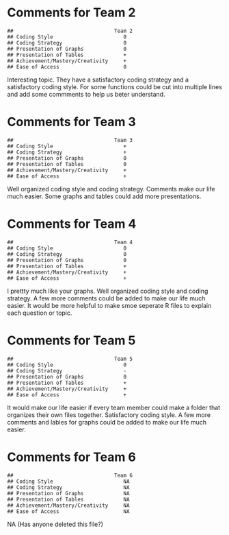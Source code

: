 
Comments for Team 2
===================
    ##                                 Team 2
    ## Coding Style                       0 
    ## Coding Strategy                    0 
    ## Presentation of Graphs             0 
    ## Presentation of Tables             + 
    ## Achievement/Mastery/Creativity     + 
    ## Ease of Access                     0 
Interesting topic. 
They have a satisfactory coding strategy and a satisfactory coding style. 
For some functions could be cut into multiple lines and add some commments to help us beter understand. 


Comments for Team 3
===================
    ##                                 Team 3
    ## Coding Style                       + 
    ## Coding Strategy                    + 
    ## Presentation of Graphs             0 
    ## Presentation of Tables             0 
    ## Achievement/Mastery/Creativity     + 
    ## Ease of Access                     +     
Well organized coding style and coding strategy. 
Comments make our life much easier. 
Some graphs and tables could add more presentations.

Comments for Team 4
===================
    ##                                 Team 4
    ## Coding Style                       0 
    ## Coding Strategy                    0 
    ## Presentation of Graphs             0 
    ## Presentation of Tables             + 
    ## Achievement/Mastery/Creativity     + 
    ## Ease of Access                     +     
I prettty much like your graphs. 
Well organized coding style and coding strategy. 
A few more comments could be added to make our life much easier. 
It would be more helpful to make smoe seperate R files to explain each question or topic.

Comments for Team 5
===================
    ##                                 Team 5
    ## Coding Style                       0 
    ## Coding Strategy                    - 
    ## Presentation of Graphs             0 
    ## Presentation of Tables             + 
    ## Achievement/Mastery/Creativity     + 
    ## Ease of Access                     + 
It would make our life easier if every team member could make a folder that organizes their own files together.
Satisfactory coding style.
A few more comments and lables for graphs could be added to make our life much easier.

Comments for Team 6
===================
    ##                                 Team 6
    ## Coding Style                       NA 
    ## Coding Strategy                    NA 
    ## Presentation of Graphs             NA 
    ## Presentation of Tables             NA 
    ## Achievement/Mastery/Creativity     NA 
    ## Ease of Access                     NA    
NA (Has anyone deleted this file?)

